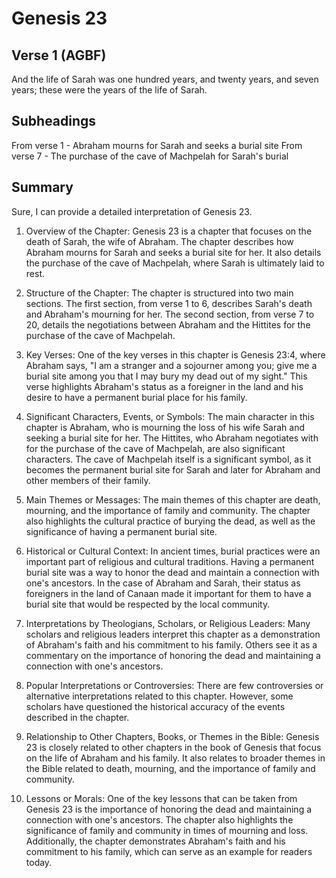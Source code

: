 # Genesis 23

## Verse 1 (AGBF)

And the life of Sarah was one hundred years, and twenty years, and seven years; these were the years of the life of Sarah.

## Subheadings

From verse 1 - Abraham mourns for Sarah and seeks a burial site
From verse 7 - The purchase of the cave of Machpelah for Sarah's burial

## Summary

Sure, I can provide a detailed interpretation of Genesis 23.

1. Overview of the Chapter:
Genesis 23 is a chapter that focuses on the death of Sarah, the wife of Abraham. The chapter describes how Abraham mourns for Sarah and seeks a burial site for her. It also details the purchase of the cave of Machpelah, where Sarah is ultimately laid to rest.

2. Structure of the Chapter:
The chapter is structured into two main sections. The first section, from verse 1 to 6, describes Sarah's death and Abraham's mourning for her. The second section, from verse 7 to 20, details the negotiations between Abraham and the Hittites for the purchase of the cave of Machpelah.

3. Key Verses:
One of the key verses in this chapter is Genesis 23:4, where Abraham says, "I am a stranger and a sojourner among you; give me a burial site among you that I may bury my dead out of my sight." This verse highlights Abraham's status as a foreigner in the land and his desire to have a permanent burial place for his family.

4. Significant Characters, Events, or Symbols:
The main character in this chapter is Abraham, who is mourning the loss of his wife Sarah and seeking a burial site for her. The Hittites, who Abraham negotiates with for the purchase of the cave of Machpelah, are also significant characters. The cave of Machpelah itself is a significant symbol, as it becomes the permanent burial site for Sarah and later for Abraham and other members of their family.

5. Main Themes or Messages:
The main themes of this chapter are death, mourning, and the importance of family and community. The chapter also highlights the cultural practice of burying the dead, as well as the significance of having a permanent burial site.

6. Historical or Cultural Context:
In ancient times, burial practices were an important part of religious and cultural traditions. Having a permanent burial site was a way to honor the dead and maintain a connection with one's ancestors. In the case of Abraham and Sarah, their status as foreigners in the land of Canaan made it important for them to have a burial site that would be respected by the local community.

7. Interpretations by Theologians, Scholars, or Religious Leaders:
Many scholars and religious leaders interpret this chapter as a demonstration of Abraham's faith and his commitment to his family. Others see it as a commentary on the importance of honoring the dead and maintaining a connection with one's ancestors.

8. Popular Interpretations or Controversies:
There are few controversies or alternative interpretations related to this chapter. However, some scholars have questioned the historical accuracy of the events described in the chapter.

9. Relationship to Other Chapters, Books, or Themes in the Bible:
Genesis 23 is closely related to other chapters in the book of Genesis that focus on the life of Abraham and his family. It also relates to broader themes in the Bible related to death, mourning, and the importance of family and community.

10. Lessons or Morals:
One of the key lessons that can be taken from Genesis 23 is the importance of honoring the dead and maintaining a connection with one's ancestors. The chapter also highlights the significance of family and community in times of mourning and loss. Additionally, the chapter demonstrates Abraham's faith and his commitment to his family, which can serve as an example for readers today.